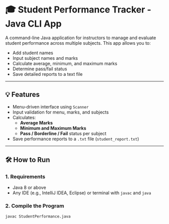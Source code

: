 # 🎓 Student Performance Tracker - Java CLI App

A command-line Java application for instructors to manage and evaluate student performance across multiple subjects. This app allows you to:

- Add student names
- Input subject names and marks
- Calculate average, minimum, and maximum marks
- Determine pass/fail status
- Save detailed reports to a text file

---

## 💡 Features

- Menu-driven interface using `Scanner`
- Input validation for menu, marks, and subjects
- Calculates:
    - **Average Marks**
    - **Minimum and Maximum Marks**
    - **Pass / Borderline / Fail** status per subject
- Save performance reports to a `.txt` file (`student_report.txt`)

---

## 🛠️ How to Run

### 1. Requirements

- Java 8 or above
- Any IDE (e.g., IntelliJ IDEA, Eclipse) or terminal with `javac` and `java`

### 2. Compile the Program

```bash
javac StudentPerformance.java
